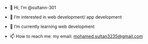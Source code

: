 - 👋 Hi, I’m @sultann-301
- 👀 I’m interested in web development/ app development
- 🌱 I’m currently learning web development

- 📫 How to reach me: my email: mohamed.sultan3235@gmail.com

<!---
sultann-301/sultann-301 is a ✨ special ✨ repository because its `README.md` (this file) appears on your GitHub profile.
You can click the Preview link to take a look at your changes.
--->
